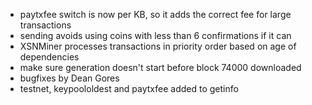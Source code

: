 * paytxfee switch is now per KB, so it adds the correct fee for large transactions
* sending avoids using coins with less than 6 confirmations if it can
* XSNMiner processes transactions in priority order based on age of dependencies
* make sure generation doesn't start before block 74000 downloaded
* bugfixes by Dean Gores
* testnet, keypoololdest and paytxfee added to getinfo
